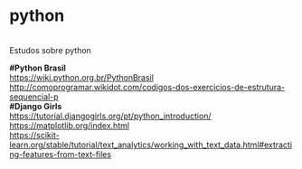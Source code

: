 # python
<br>
Estudos sobre python

<b>#Python Brasil</b>
<br>
https://wiki.python.org.br/PythonBrasil
<br>
http://comoprogramar.wikidot.com/codigos-dos-exercicios-de-estrutura-sequencial-p
<br>
<b>#Django Girls</b>
<br>
https://tutorial.djangogirls.org/pt/python_introduction/
<br>
https://matplotlib.org/index.html
<br>
https://scikit-learn.org/stable/tutorial/text_analytics/working_with_text_data.html#extracting-features-from-text-files
<br>
